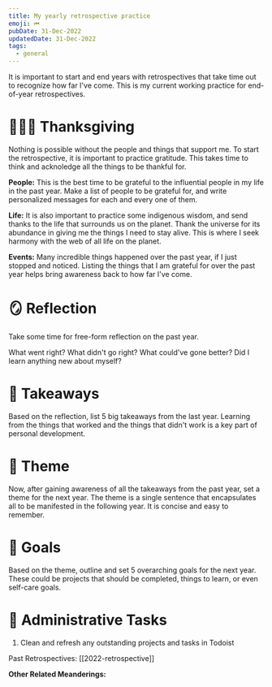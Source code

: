 ```yaml
---
title: My yearly retrospective practice
emoji: ⏮
pubDate: 31-Dec-2022
updatedDate: 31-Dec-2022
tags:
  - general
---
```


It is important to start and end years with retrospectives that take time out to recognize how far I've come. This is my current working practice for end-of-year retrospectives.

# 🧑‍🤝‍🧑 Thanksgiving
Nothing is possible without the people and things that support me. To start the retrospective, it is important to practice gratitude. This takes time to think and acknoledge all the things to be thankful for.

**People:** This is the best time to be grateful to the influential people in my life in the past year. Make a list of people to be grateful for, and write personalized messages for each and every one of them.

**Life:** It is also important to practice some indigenous wisdom, and send thanks to the life that surrounds us on the planet. Thank the universe for its abundance in giving me the things I need to stay alive. This is where I seek harmony with the web of all life on the planet.

**Events:** Many incredible things happened over the past year, if I just stopped and noticed. Listing the things that I am grateful for over the past year helps bring awareness back to how far I've come. 

# 🪞 Reflection
Take some time for free-form reflection on the past year.

What went right? 
What didn't go right?
What could've gone better?
Did I learn anything new about myself?

# 🤔 Takeaways
Based on the reflection, list 5 big takeaways from the last year. Learning from the things that worked and the things that didn't work is a key part of personal development.

# 🌈 Theme
Now, after gaining awareness of all the takeaways from the past year, set a theme for the next year. The theme is a single sentence that encapsulates all to be manifested in the following year. It is concise and easy to remember.

# 🥅 Goals
Based on the theme, outline and set 5 overarching goals for the next year. These could be projects that should be completed, things to learn, or even self-care goals.

# 📎 Administrative Tasks
1. Clean and refresh any outstanding projects and tasks in Todoist

Past Retrospectives:
[[2022-retrospective]]

**Other Related Meanderings:**
